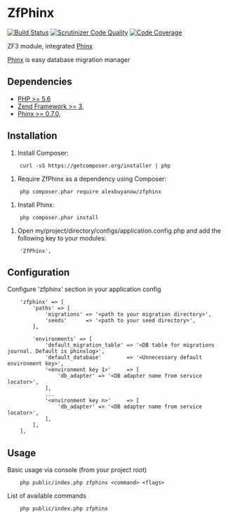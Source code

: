 # ZfPhinx

[![Build Status](https://scrutinizer-ci.com/g/alexbuyanow/ZfPhinx/badges/build.png?b=master)](https://scrutinizer-ci.com/g/alexbuyanow/ZfPhinx/build-status/master)
[![Scrutinizer Code Quality](https://scrutinizer-ci.com/g/alexbuyanow/ZfPhinx/badges/quality-score.png?b=master)](https://scrutinizer-ci.com/g/alexbuyanow/ZfPhinx/?branch=master)
[![Code Coverage](https://scrutinizer-ci.com/g/alexbuyanow/ZfPhinx/badges/coverage.png?b=master)](https://scrutinizer-ci.com/g/alexbuyanow/ZfPhinx/?branch=master)

ZF3 module, integrated [Phinx](https://github.com/robmorgan/phinx)

[Phinx](https://phinx.org/) is easy database migration manager

## Dependencies

+ [PHP >= 5.6](https://php.net)
+ [Zend Framework >= 3](http://framework.zend.com/),
+ [Phinx >= 0.7.0](https://phinx.org/),

## Installation

1. Install Composer:

```
    curl -sS https://getcomposer.org/installer | php
```

1. Require ZfPhinx as a dependency using Composer:

```
    php composer.phar require alexbuyanow/zfphinx
```

1. Install Phinx:

```
    php composer.phar install
```

1. Open my/project/directory/configs/application.config.php and add the following key to your modules:

```
    'ZfPhinx',
```

## Configuration

Configure 'zfphinx' section in your application config

```
    'zfphinx' => [
        'paths' => [
            'migrations' => '<path to your migration directory>',
            'seeds'      => '<path to your seed directory>',
        ],
    
        'environments' => [
            'default_migration_table' => '<DB table for migrations journal. Default is phinxlog>',
            'default_database'        => '<Unnecessary default environment key>',
            '<environment key 1>'     => [
                'db_adapter' => '<DB adapter name from service locator>',
            ],
            ...
            '<environment key n>'     => [
                'db_adapter' => '<DB adapter name from service locator>',
            ],
        ],
    ],
```

## Usage

Basic usage via console (from your project root)

```
    php public/index.php zfphinx <command> <flags>
```

List of available commands
 
 ```
     php public/index.php zfphinx
 ```
